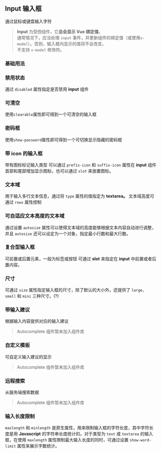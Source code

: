 ## Input 输入框
通过鼠标或键盘输入字符

> **Input** 为受控组件，它**总会显示 Vue 绑定值**。  
> 通常情况下，应当处理 `input` 事件，并更新组件的绑定值（或使用`v-model`）。否则，输入框内显示的值将不会改变。  
> 不支持 `v-model` 修饰符。  

### 基础用法
<el-input-base></el-input-base>
  
### 禁用状态
<i></i>
<el-input-disabled>
通过 `disabled` 属性指定是否禁用 **input** 组件
</el-input-disabled>

### 可清空
<i></i>
<el-input-clear>
使用`clearable`属性即可得到一个可清空的输入框
</el-input-clear>

### 密码框
<i></i>
<el-input-password>
使用`show-password`属性即可得到一个可切换显示隐藏的密码框
</el-input-password>

### 带 icon 的输入框
带有图标标记输入类型
<el-input-icon>
可以通过 `prefix-icon` 和 `suffix-icon` 属性在 **input** 组件首部和尾部增加显示图标，也可以通过 `slot` 来放置图标。
</el-input-icon>

### 文本域
用于输入多行文本信息，通过将 `type` 属性的值指定为 **textarea。**
<el-input-textarea>
文本域高度可通过 `rows` 属性控制
</el-input-textarea>

### 可自适应文本高度的文本域
通过设置 `autosize` 属性可以使得文本域的高度能够根据文本内容自动进行调整，并且 `autosize` 还可以设定为一个对象，指定最小行数和最大行数。
<el-input-autosize></el-input-autosize>

### 复合型输入框
可前置或后置元素，一般为标签或按钮
<el-input-compound>
可通过 **slot** 来指定在 **input** 中前置或者后置内容。
</el-input-compound>

### 尺寸
<i></i>
<el-input-size>
可通过 `size` 属性指定输入框的尺寸，除了默认的大小外，还提供了 `large`、`small` 和 `mini` 三种尺寸。(?)
</el-input-size>

### 带输入建议
根据输入内容提供对应的输入建议
> Autocomplete 组件暂未加入组件库

### 自定义模板
可自定义输入建议的显示
> Autocomplete 组件暂未加入组件库

### 远程搜索
从服务端搜索数据
> Autocomplete 组件暂未加入组件库

### 输入长度限制
<i></i>
<el-input-length>
`maxlength` 和 `minlength` 是原生属性，用来限制输入框的字符长度，其中字符长度是用 **Javascript** 的字符串长度统计的。对于类型为 `text` 或 `textarea` 的输入框，在使用 `maxlength` 属性限制最大输入长度的同时，可通过设置 `show-word-limit` 属性来展示字数统计。
</el-input-length>